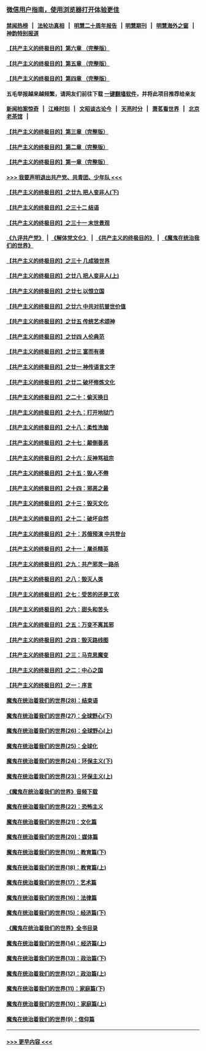 ### [微信用户指南，使用浏览器打开体验更佳](https://github.com/gfw-breaker/banned-news1/blob/master/indexes/wechat-guide.md?t=0)
#### [禁闻热榜](热点新闻.md?t=0)  &nbsp;&nbsp;|&nbsp;&nbsp; [法轮功真相](https://github.com/gfw-breaker/truth/blob/master/README.md?t=0) &nbsp;&nbsp;|&nbsp;&nbsp; [明慧二十周年报告](https://github.com/gfw-breaker/mh-reports/blob/master/README.md?t=0) &nbsp;&nbsp;|&nbsp;&nbsp;[明慧期刊](https://github.com/gfw-breaker/mh-qikan) &nbsp;&nbsp;|&nbsp;&nbsp; [明慧海外之窗](https://github.com/gfw-breaker/mh-news/blob/master/README.md?t=0) &nbsp;&nbsp;|&nbsp;&nbsp; [神韵特别报道](https://github.com/gfw-breaker/mh-news/blob/master/shenyun.md?t=0)
#### [【共产主义的终极目的】第六章 （完整版）](../pages/nsc422/n11428913.md?t=02040901) 
#### [【共产主义的终极目的】第五章 （完整版）](../pages/nsc422/n11428912.md?t=02040901) 
#### [【共产主义的终极目的】第四章 （完整版）](../pages/nsc422/n11428907.md?t=02040901) 
#### 五毛举报越来越频繁，请网友们前往下载 [一键翻墙软件](https://github.com/gfw-breaker/ssr-accounts)，并将此项目推荐给亲友
#### [新闻拍案惊奇](https://github.com/gfw-breaker/banned-news1/blob/master/pages/link4.md) &nbsp;&nbsp;|&nbsp;&nbsp; [江峰时刻](https://github.com/gfw-breaker/banned-news1/blob/master/pages/link4.md) &nbsp;&nbsp;|&nbsp;&nbsp; [文昭谈古论今](https://github.com/gfw-breaker/banned-news1/blob/master/pages/link4.md) &nbsp;&nbsp;|&nbsp;&nbsp; [天亮时分](https://github.com/gfw-breaker/banned-news1/blob/master/pages/link4.md) &nbsp;&nbsp;|&nbsp;&nbsp; [萧茗看世界](https://github.com/gfw-breaker/banned-news1/blob/master/pages/link4.md) &nbsp;&nbsp;|&nbsp;&nbsp; [北京老茶馆](https://github.com/gfw-breaker/banned-news1/blob/master/pages/link4.md) &nbsp;&nbsp;|&nbsp;&nbsp; 
#### [【共产主义的终极目的】第三章（完整版）](../pages/nsc422/n11428848.md?t=02040901) 
#### [【共产主义的终极目的】第二章（完整版）](../pages/nsc422/n11428831.md?t=02040901) 
#### [【共产主义的终极目的】第一章（完整版）](../pages/nsc422/n11417651.md?t=02040901) 
#### [>>> 我要声明退出共产党、共青团、少年队 <<<](https://github.com/begood0513/goodnews/blob/master/quit/letter.md) 
#### [【共产主义的终极目的】之廿九 把人变非人(下)](../pages/nsc422/n11344140.md?t=02040901) 
#### [【共产主义的终极目的】之三十二 结语](../pages/nsc422/n11360535.md?t=02040901) 
#### [【共产主义的终极目的】之三十一 末世景观](../pages/nsc422/n11351129.md?t=02040901) 
#### [《九评共产党》](https://github.com/begood0513/9ping.md/blob/master/README.md) &nbsp;|&nbsp; [《解体党文化》](../../../../jtdwh.md/blob/master/README.md)  &nbsp;|&nbsp; [《共产主义的终极目的》](../../../../gczydzjmd.md/blob/master/README.md) &nbsp;|&nbsp; [《魔鬼在统治我们的世界》](../../../../mgztzwmdsj.md/blob/master/README.md) 
#### [【共产主义的终极目的】之三十 几成狼世界](../pages/nsc422/n11348280.md?t=02040901) 
#### [【共产主义的终极目的】之廿八 把人变非人(上)](../pages/nsc422/n11340492.md?t=02040901) 
#### [【共产主义的终极目的】之廿七 以恨立国](../pages/nsc422/n11336944.md?t=02040901) 
#### [【共产主义的终极目的】之廿六 中共对抗普世价值](../pages/nsc422/n11324785.md?t=02040901) 
#### [【共产主义的终极目的】之廿五 传统艺术颂神](../pages/nsc422/n11296396.md?t=02040901) 
#### [【共产主义的终极目的】之廿四 人伦典范](../pages/nsc422/n11296397.md?t=02040901) 
#### [【共产主义的终极目的】之廿三 富而有德](../pages/nsc422/n11283598.md?t=02040901) 
#### [【共产主义的终极目的】之廿一 神传语言文字](../pages/nsc422/n11263265.md?t=02040901) 
#### [【共产主义的终极目的】之廿二 破坏修炼文化](../pages/nsc422/n11245728.md?t=02040901) 
#### [【共产主义的终极目的】之二十：偷天换日](../pages/nsc422/n11238846.md?t=02040901) 
#### [【共产主义的终极目的】之十九：打开地狱门](../pages/nsc422/n11206376.md?t=02040901) 
#### [【共产主义的终极目的】之十八：柔性洗脑](../pages/nsc422/n11199994.md?t=02040901) 
#### [【共产主义的终极目的】之十七：颠倒善恶](../pages/nsc422/n11179782.md?t=02040901) 
#### [【共产主义的终极目的】之十六：反神骂祖宗](../pages/nsc422/n11166798.md?t=02040901) 
#### [【共产主义的终极目的】之十五：毁人不倦](../pages/nsc422/n11166792.md?t=02040901) 
#### [【共产主义的终极目的】之十四：邪恶之最](../pages/nsc422/n11150249.md?t=02040901) 
#### [【共产主义的终极目的】之十三：毁灭文化](../pages/nsc422/n11135227.md?t=02040901) 
#### [【共产主义的终极目的】之十二：破坏自然](../pages/nsc422/n11135214.md?t=02040901) 
#### [【共产主义的终极目的】之十：苏俄预演 中共登台](../pages/nsc422/n11118424.md?t=02040901) 
#### [【共产主义的终极目的】之十一：屠杀精英](../pages/nsc422/n11118442.md?t=02040901) 
#### [【共产主义的终极目的】之九：共产邪灵一路杀](../pages/nsc422/n11114139.md?t=02040901) 
#### [【共产主义的终极目的】之八：毁灭人类](../pages/nsc422/n11108503.md?t=02040901) 
#### [【共产主义的终极目的】之七：受苦的还是工农](../pages/nsc422/n11101809.md?t=02040901) 
#### [【共产主义的终极目的】之六：甜头和苦头](../pages/nsc422/n11096971.md?t=02040901) 
#### [【共产主义的终极目的】之五：万变不离其邪](../pages/nsc422/n11091285.md?t=02040901) 
#### [【共产主义的终极目的】之四：毁灭路线图](../pages/nsc422/n11086284.md?t=02040901) 
#### [【共产主义的终极目的】之三：马克思魔变](../pages/nsc422/n11061941.md?t=02040901) 
#### [【共产主义的终极目的】之二：中心之国](../pages/nsc422/n11047728.md?t=02040901) 
#### [【共产主义的终极目的】之一：序言](../pages/nsc422/n11086077.md?t=02040901) 
#### [魔鬼在统治着我们的世界(28)：结束语](../pages/nsc422/n10936246.md?t=02040901) 
#### [魔鬼在统治着我们的世界(27)：全球野心(下)](../pages/nsc422/n10928319.md?t=02040901) 
#### [魔鬼在统治着我们的世界(26)：全球野心(上)](../pages/nsc422/n10900318.md?t=02040901) 
#### [魔鬼在统治着我们的世界(25)：全球化](../pages/nsc422/n10788205.md?t=02040901) 
#### [魔鬼在统治着我们的世界(24)：环保主义(下)](../pages/nsc422/n10695307.md?t=02040901) 
#### [魔鬼在统治着我们的世界(23)：环保主义(上)](../pages/nsc422/n10688613.md?t=02040901) 
#### [《魔鬼在统治着我们的世界》音频下载](../pages/nsc422/n10635553.md?t=02040901) 
#### [魔鬼在统治着我们的世界(22)：恐怖主义](../pages/nsc422/n10614727.md?t=02040901) 
#### [魔鬼在统治着我们的世界(21)：文化篇](../pages/nsc422/n10597706.md?t=02040901) 
#### [魔鬼在统治着我们的世界(20)：媒体篇](../pages/nsc422/n10586579.md?t=02040901) 
#### [魔鬼在统治着我们的世界(19)：教育篇(下)](../pages/nsc422/n10564808.md?t=02040901) 
#### [魔鬼在统治着我们的世界(18)：教育篇(上)](../pages/nsc422/n10526970.md?t=02040901) 
#### [魔鬼在统治着我们的世界(17)：艺术篇](../pages/nsc422/n10499093.md?t=02040901) 
#### [魔鬼在统治着我们的世界(16)：法律篇](../pages/nsc422/n10485969.md?t=02040901) 
#### [魔鬼在统治着我们的世界(15)：经济篇(下)](../pages/nsc422/n10469975.md?t=02040901) 
#### [《魔鬼在统治着我们的世界》全书目录](../pages/nsc422/n10464261.md?t=02040901) 
#### [魔鬼在统治着我们的世界(14)：经济篇(上)](../pages/nsc422/n10457370.md?t=02040901) 
#### [魔鬼在统治着我们的世界(13)：政治篇(下)](../pages/nsc422/n10448270.md?t=02040901) 
#### [魔鬼在统治着我们的世界(12)：政治篇(上)](../pages/nsc422/n10444576.md?t=02040901) 
#### [魔鬼在统治着我们的世界(11)：家庭篇(下)](../pages/nsc422/n10440961.md?t=02040901) 
#### [魔鬼在统治着我们的世界(10)：家庭篇(上)](../pages/nsc422/n10435448.md?t=02040901) 
#### [魔鬼在统治着我们的世界(9)：信仰篇](../pages/nsc422/n10432159.md?t=02040901) 

----
#### [ >>> 更早内容 <<< ](../indexes/nsc422-earlier.md)
